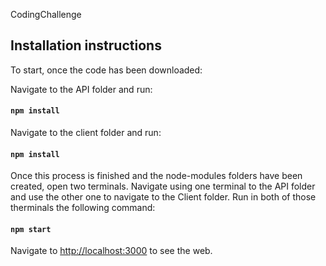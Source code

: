 CodingChallenge

## Installation instructions

To start, once the code has been downloaded:

Navigate to the API folder and run:
#### `npm install`

Navigate to the client folder and run:
#### `npm install`

Once this process is finished and the node-modules folders have been created, open two terminals. Navigate using one terminal to the API folder and use the other one to navigate to the Client folder. Run in both of those therminals the following command:

#### `npm start`

Navigate to [http://localhost:3000](http://localhost:3000) to see the web.